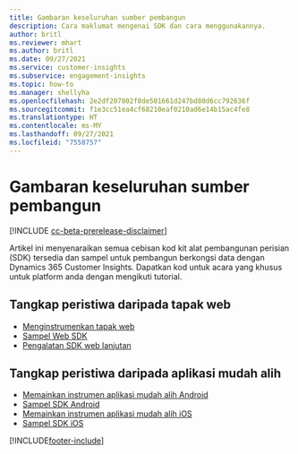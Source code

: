 ```yaml
---
title: Gambaran keseluruhan sumber pembangun
description: Cara maklumat mengenai SDK dan cara menggunakannya.
author: britl
ms.reviewer: mhart
ms.author: britl
ms.date: 09/27/2021
ms.service: customer-insights
ms.subservice: engagement-insights
ms.topic: how-to
ms.manager: shellyha
ms.openlocfilehash: 2e2df207802f8de501661d247bd80d6cc792636f
ms.sourcegitcommit: f1e3cc51ea4cf68210eaf0210ad6e14b15ac4fe8
ms.translationtype: HT
ms.contentlocale: ms-MY
ms.lasthandoff: 09/27/2021
ms.locfileid: "7558757"
---
```

# <a name="developer-resources-overview"></a>Gambaran keseluruhan sumber pembangun

[!INCLUDE [cc-beta-prerelease-disclaimer](includes/cc-beta-prerelease-disclaimer.md)]

Artikel ini menyenaraikan semua cebisan kod kit alat pembangunan perisian (SDK) tersedia dan sampel untuk pembangun berkongsi data dengan Dynamics 365 Customer Insights. Dapatkan kod untuk acara yang khusus untuk platform anda dengan mengikuti tutorial.

## <a name="capture-events-from-websites"></a>Tangkap peristiwa daripada tapak web

- [Menginstrumenkan tapak web](instrument-website.md)
- [Sampel Web SDK](websdk-sample.md)
- [Pengalatan SDK web lanjutan](advanced-SDK-implementation.md)

## <a name="capture-events-from-mobile-apps"></a>Tangkap peristiwa daripada aplikasi mudah alih

- [Memainkan instrumen aplikasi mudah alih Android](get-started-android.md)
- [Sampel SDK Android](androidsdk-sample.md)
- [Memainkan instrumen aplikasi mudah alih iOS](get-started-ios.md)
- [Sampel SDK iOS](iossdk-sample.md)

[!INCLUDE[footer-include](../includes/footer-banner.md)]
